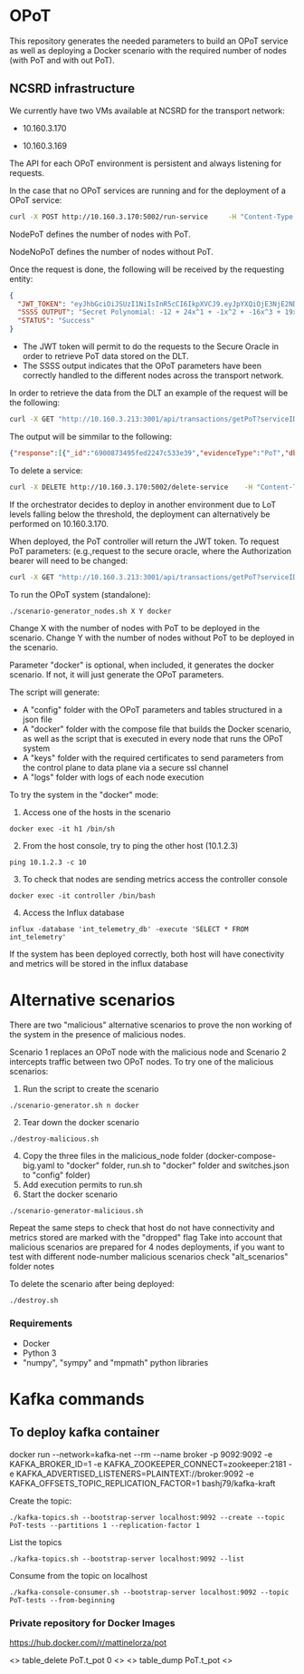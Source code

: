 # OPoT
This repository generates the needed parameters to build an OPoT service as well as deploying a Docker scenario with the required number of nodes (with PoT and with out PoT).

## NCSRD infrastructure
We currently have two VMs available at NCSRD for the transport network:

* 10.160.3.170

* 10.160.3.169

The API for each OPoT environment is persistent and always listening for requests.

In the case that no OPoT services are running and for the deployment of a OPoT service:
```bash
curl -X POST http://10.160.3.170:5002/run-service     -H "Content-Type: application/json"      -d '{"deploy": "PoT_Service", "NodePoT": 5, "NodeNoPoT": 2, "option": "docker”}'
```

NodePoT defines the number of nodes with PoT.

NodeNoPoT defines the number of nodes without PoT.

Once the request is done, the following will be received by the requesting entity:
```json
{
  "JWT_TOKEN": "eyJhbGciOiJSUzI1NiIsInR5cCI6IkpXVCJ9.eyJpYXQiOjE3NjE2NDIyMzUsImV4cCI6MTc2MTcyODYzNSwiYXVkIjoiaHR0cDovL215YXBwLmNvbSIsImlzcyI6Im15YXBwIn0.A3cRbWC-ewYvCO_XdD_vDKcEHPIYAFdMjGiagy3bDMAxcRDVo5XgbFLjmEqtI_KsLB8luNwBYIBLIO0Yrciha7HMkp2fa39njHxbQ2op6t9WAjQR1UEyge2X8ogqvzqYobg44lXg1KaTW6oveVycFOsUxdYy6ZAcrQk2bki0Mr4",
  "SSSS OUTPUT": "Secret Polynomial: -12 + 24x^1 + -1x^2 + -16x^3 + 19x^4\nPublic Polynomial: 0 + -37x^1 + 7x^2 + -17x^3 + -27x^4\np 67\nx [-24  47 -52 -32  18]\ny1 [41, 18, 14, 43, 2]\ny1 with TTL [44 22 19 49  9]\ny2 [16, 5, 51, 30, 26]\nLPC [21, 37, 14, 2, 61]\n['caa675f614155587db4395eae78626bd', 'e378db5cc129623cd3f7bb08155f3b8b', '3c101526f0e37b7a5e073f95f263e005', '8c18b7a1a19e7a3a6342ab4596b94a2b', 'a379cf30c210dcb042682cdb3fbacdeb', 'd6ac40694c3116e1c996f3408daf3b62', '5057f411d5d92cf7e8947bf88054dd2b', '3c17c8d4a4c718cce45ef41ba76f9094']\nM: 128207979, s: 1, a: 0\n",
  "STATUS": "Success"
}
```
* The JWT token will permit to do the requests to the Secure Oracle in order to retrieve PoT data stored on the DLT.
* The SSSS output indicates that the OPoT parameters have been correctly handled to the different nodes across the transport network.

In order to retrieve the data from the DLT an example of the request will be the following:
```bash
curl -X GET "http://10.160.3.213:3001/api/transactions/getPoT?serviceID=57310caf-bcc4-4008-82b8-6cfa6263bbcd"      -H "Authorization: Bearer eyJhbGciOiJSUzI1NiIsInR5cCI6IkpXVCJ9.eyJpYXQiOjE3NjE2NDIyMzUsImV4cCI6MTc2MTcyODYzNSwiYXVkIjoiaHR0cDovL215YXBwLmNvbSIsImlzcyI6Im15YXBwIn0.A3cRbWC-ewYvCO_XdD_vDKcEHPIYAFdMjGiagy3bDMAxcRDVo5XgbFLjmEqtI_KsLB8luNwBYIBLIO0Yrciha7HMkp2fa39njHxbQ2op6t9WAjQR1UEyge2X8ogqvzqYobg44lXg1KaTW6oveVycFOsUxdYy6ZAcrQk2bki0Mr4"      -H "Content-Type: application/json"
```
The output will be simmilar to the following:
```json
{"response":[{"_id":"6900873495fed2247c533e39","evidenceType":"PoT","dbPointer":"0xe6c1152555795b20322c4bb2bccebea162f613ea11afa8fe3342442a08a36ec2","categoryTrustSources":[{"CML":48,"Container ID":"08bb5c7a3b01","Dropped":1,"Geolocation":"10.1.2.0/24,GR,Attica,Agía Paraskeví,38.0167,23.8333,50","RND":18,"sequenceNumber":1,"serviceIndex":0,"servicePathIdentifier":55,"serviceID":"57310caf-bcc4-4008-82b8-6cfa6263bbcd","switchIP":"10.0.0.15","measurement":"int_telemetry","time":18878},{"CML":48,"Container ID":"69fbba48f779","Dropped":1,"Geolocation":"10.1.2.0/24,GR,Attica,Agía Paraskeví,38.0167,23.8333,50","RND":40,"sequenceNumber":1,"serviceIndex":0,"servicePathIdentifier":23,"serviceID":"57310caf-bcc4-4008-82b8-6cfa6263bbcd","switchIP":"10.0.0.11","measurement":"int_telemetry","time":18878},{"CML":2,"Container ID":"08bb5c7a3b01","Dropped":1,"Geolocation":"10.1.2.0/24,GR,Attica,Agía Paraskeví,38.0167,23.8333,50","RND":39,"sequenceNumber":2,"serviceIndex":0,"servicePathIdentifier":55,"serviceID":"57310caf-bcc4-4008-82b8-6cfa6263bbcd","switchIP":"10.0.0.15","measurement":"int_telemetry","time":18878},{"CML":2,"Container ID":"69fbba48f779","Dropped":1,"Geolocation":"10.1.2.0/24,GR,Attica,Agía Paraskeví,38.0167,23.8333,50","RND":61,"sequenceNumber":2,"serviceIndex":0,"servicePathIdentifier":23,"serviceID":"57310caf-bcc4-4008-82b8-6cfa6263bbcd","switchIP":"10.0.0.11","measurement":"int_telemetry","time":18878},{"CML":50,"Container ID":"08bb5c7a3b01","Dropped":1,"Geolocation":"10.1.2.0/24,GR,Attica,Agía Paraskeví,38.0167,23.8333,50","RND":20,"sequenceNumber":3,"serviceIndex":0,"servicePathIdentifier":55,"serviceID":"57310caf-bcc4-4008-82b8-6cfa6263bbcd","switchIP":"10.0.0.15","measurement":"int_telemetry","time":18878},{"CML":44,"Container ID":"69fbba48f779","Dropped":1,"Geolocation":"10.1.2.0/24,GR,Attica,Agía Paraskeví,38.0167,23.8333,50","RND":36,"sequenceNumber":3,"serviceIndex":0,"servicePathIdentifier":23,"serviceID":"57310caf-bcc4-4008-82b8-6cfa6263bbcd","switchIP":"10.0.0.11","measurement":"int_telemetry","time":18879},{"CML":46,"Container ID":"08bb5c7a3b01","Dropped":1,"Geolocation":"10.1.2.0/24,GR,Attica,Agía Paraskeví,38.0167,23.8333,50","RND":16,"sequenceNumber":4,"serviceIndex":0,"servicePathIdentifier":55,"serviceID":"57310caf-bcc4-4008-82b8-6cfa6263bbcd","switchIP":"10.0.0.15","measurement":"int_telemetry","time":18879},{"CML":5,"Container ID":"69fbba48f779","Dropped":1,"Geolocation":"10.1.2.0/24,GR,Attica,Agía Paraskeví,38.0167,23.8333,50","RND":64,"sequenceNumber":4,"serviceIndex":0,"servicePathIdentifier":23,"serviceID":"57310caf-bcc4-4008-82b8-6cfa6263bbcd","switchIP":"10.0.0.11","measurement":"int_telemetry","time":18879},{"CML":30,"Container ID":"69fbba48f779","Dropped":0,"Geolocation":"10.1.2.0/24,GR,Attica,Agía Paraskeví,38.0167,23.8333,50","RND":51,"sequenceNumber":5,"serviceIndex":4,"servicePathIdentifier":55,"serviceID":"57310caf-bcc4-4008-82b8-6cfa6263bbcd","switchIP":"10.0.0.11","measurement":"int_telemetry","time":18879},{"CML":51,"Container ID":"5686d9bd7354","Dropped":0,"Geolocation":"10.1.2.0/24,GR,Attica,Agía Paraskeví,38.0167,23.8333,50","RND":51,"sequenceNumber":5,"serviceIndex":3,"servicePathIdentifier":55,"serviceID":"57310caf-bcc4-4008-82b8-6cfa6263bbcd","switchIP":"10.0.0.12","measurement":"int_telemetry","time":18879}],"timestamp":1761642288038,"signature":"0xb116afe183404d0b2bd07a583622eaa1517037c20bc2654f5dc37e1b050617ac474efc4d87473d34bc572f00a03e4fb1700d0a38910d4420eab77cd3ccf2fe211b","dataHash":"0x9a7b7ca0685577cba4028eb7a9df5765fa5dd15faf3922c30034b2bfe24d6cc0","__v":0},{"_id":"6900872295fed2247c533e36","evidenceType":"PoT","dbPointer":"0x3c07fd20a5dbec16dc925b1d514fa6b834ddd638658d076de1110eb72285f371","categoryTrustSources":[{"CML":32,"Container ID":"69fbba48f779","Dropped":0,"Geolocation":"10.1.2.0/24,GR,Attica,Agía Paraskeví,38.0167,23.8333,50","RND":21,"sequenceNumber":0,"serviceIndex":4,"servicePathIdentifier":55,"serviceID":"57310caf-bcc4-4008-82b8-6cfa6263bbcd","switchIP":"10.0.0.11","measurement":"int_telemetry","time":0},{"CML":15,"Container ID":"5686d9bd7354","Dropped":0,"Geolocation":"10.1.2.0/24,GR,Attica,Agía Paraskeví,38.0167,23.8333,50","RND":21,"sequenceNumber":0,"serviceIndex":3,"servicePathIdentifier":55,"serviceID":"57310caf-bcc4-4008-82b8-6cfa6263bbcd","switchIP":"10.0.0.12","measurement":"int_telemetry","time":1},{"CML":19,"Container ID":"37802d247ade","Dropped":0,"Geolocation":"10.1.2.0/24,GR,Attica,Agía Paraskeví,38.0167,23.8333,50","RND":21,"sequenceNumber":0,"serviceIndex":2,"servicePathIdentifier":55,"serviceID":"57310caf-bcc4-4008-82b8-6cfa6263bbcd","switchIP":"10.0.0.13","measurement":"int_telemetry","time":3},{"CML":18,"Container ID":"b9d39ad939c3","Dropped":0,"Geolocation":"10.1.2.0/24,GR,Attica,Agía Paraskeví,38.0167,23.8333,50","RND":21,"sequenceNumber":0,"serviceIndex":1,"servicePathIdentifier":55,"serviceID":"57310caf-bcc4-4008-82b8-6cfa6263bbcd","switchIP":"10.0.0.14","measurement":"int_telemetry","time":5},{"CML":51,"Container ID":"08bb5c7a3b01","Dropped":1,"Geolocation":"10.1.2.0/24,GR,Attica,Agía Paraskeví,38.0167,23.8333,50","RND":21,"sequenceNumber":0,"serviceIndex":0,"servicePathIdentifier":55,"serviceID":"57310caf-bcc4-4008-82b8-6cfa6263bbcd","switchIP":"10.0.0.15","measurement":"int_telemetry","time":7},{"CML":56,"Container ID":"08bb5c7a3b01","Dropped":0,"Geolocation":"10.1.2.0/24,GR,Attica,Agía Paraskeví,38.0167,23.8333,50","RND":63,"sequenceNumber":0,"serviceIndex":4,"servicePathIdentifier":23,"serviceID":"57310caf-bcc4-4008-82b8-6cfa6263bbcd","switchIP":"10.0.0.15","measurement":"int_telemetry","time":8},{"CML":52,"Container ID":"b9d39ad939c3","Dropped":0,"Geolocation":"10.1.2.0/24,GR,Attica,Agía Paraskeví,38.0167,23.8333,50","RND":63,"sequenceNumber":0,"serviceIndex":3,"servicePathIdentifier":23,"serviceID":"57310caf-bcc4-4008-82b8-6cfa6263bbcd","switchIP":"10.0.0.14","measurement":"int_telemetry","time":9},{"CML":41,"Container ID":"37802d247ade","Dropped":0,"Geolocation":"10.1.2.0/24,GR,Attica,Agía Paraskeví,38.0167,23.8333,50","RND":63,"sequenceNumber":0,"serviceIndex":2,"servicePathIdentifier":23,"serviceID":"57310caf-bcc4-4008-82b8-6cfa6263bbcd","switchIP":"10.0.0.13","measurement":"int_telemetry","time":10},{"CML":10,"Container ID":"5686d9bd7354","Dropped":0,"Geolocation":"10.1.2.0/24,GR,Attica,Agía Paraskeví,38.0167,23.8333,50","RND":63,"sequenceNumber":0,"serviceIndex":1,"servicePathIdentifier":23,"serviceID":"57310caf-bcc4-4008-82b8-6cfa6263bbcd","switchIP":"10.0.0.12","measurement":"int_telemetry","time":12},{"CML":4,"Container ID":"69fbba48f779","Dropped":1,"Geolocation":"10.1.2.0/24,GR,Attica,Agía Paraskeví,38.0167,23.8333,50","RND":63,"sequenceNumber":0,"serviceIndex":0,"servicePathIdentifier":23,"serviceID":"57310caf-bcc4-4008-82b8-6cfa6263bbcd","switchIP":"10.0.0.11","measurement":"int_telemetry","time":13}],"timestamp":1761642270409,"signature":"0x5078f3a28d3cd4b3831cb296b7a17e92027f798d08cee7ce5cdb5123edad4cc47a38d9602530c21587959dc675000aed2660dce0359758427a29ac6057917bb71c","dataHash":"0x5d0e24cd781d3fa8c6674854431a51604947a962bf597e92e2c9a9814c49c948","__v":0}
```

To delete a service:
```bash
curl -X DELETE http://10.160.3.170:5002/delete-service    -H "Content-Type: application/json"      -d ‘{"deploy": “PoT_Service”}'
```

If the orchestrator decides to deploy in another environment due to LoT levels falling below the threshold, the deployment can alternatively be performed on 10.160.3.170.

When deployed, the PoT controller will return the JWT token. To request PoT parameters: (e.g.,request to the secure oracle, where the Authorization bearer will need to be changed:
```bash
curl -X GET "http://10.160.3.213:3001/api/transactions/getPoT?serviceID=57310caf-bcc4-4008-82b8-6cfa6263bbcd"      -H "Authorization: Bearer eyJhbGciOiJSUzI1NiIsInR5cCI6IkpXVCJ9.eyJpYXQiOjE3NTk5MTQwNTksImV4cCI6MTc2MDAwMDQ1OSwiYXVkIjoiaHR0cDovL215YXBwLmNvbSIsImlzcyI6Im15YXBwIn0.MOlvboA7nUSP7KHFur69MY0Qg4z5dDdFHW7c_4TSQKgYYKNuxj38NqjfY0iuHZ0KNI46o-JN4AL_As6fXcSwmNEhREsKrp8aUPrlfcXVY_Ncm0yVqMj-4I5a5KRMq4lQXo36gzDqJnGi_qn1Dy7VA0dQTMqj89lqtw7l1JvROzo"      -H "Content-Type: application/json"
```


To run the OPoT system (standalone):
```
./scenario-generator_nodes.sh X Y docker
```
Change X with the number of nodes with PoT to be deployed in the scenario. 
Change Y with the number of nodes without PoT to be deployed in the scenario.

Parameter "docker" is optional, when included, it generates the docker scenario. If not, it will just generate the OPoT parameters.

The script will generate:
- A "config" folder with the OPoT parameters and tables structured in a json file
- A "docker" folder with the compose file that builds the Docker scenario, as well as the script that is executed in every node that runs the OPoT system
- A "keys" folder with the required certificates to send parameters from the control plane to data plane via a secure ssl channel
- A "logs" folder with logs of each node execution

To try the system in the "docker" mode:
1. Access one of the hosts in the scenario
```
docker exec -it h1 /bin/sh
```
2. From the host console, try to ping the other host (10.1.2.3)
```
ping 10.1.2.3 -c 10
```
3. To check that nodes are sending metrics access the controller console
```
docker exec -it controller /bin/bash
```
4. Access the Influx database
```
influx -database 'int_telemetry_db' -execute 'SELECT * FROM int_telemetry'
```

If the system has been deployed correctly, both host will have conectivity and metrics will be stored in the influx database

# Alternative scenarios

There are two "malicious" alternative scenarios to prove the non working of the system in the presence of malicious nodes.

Scenario 1 replaces an OPoT node with the malicious node and Scenario 2 intercepts traffic between two OPoT nodes. To try one of the malicious scenarios:

1. Run the script to create the scenario
```
./scenario-generator.sh n docker
```
2. Tear down the docker scenario
```
./destroy-malicious.sh
```
4. Copy the three files in the malicious_node folder (docker-compose-big.yaml to "docker" folder, run.sh to "docker" folder and switches.json to "config" folder)
5. Add execution permits to run.sh
6. Start the docker scenario
```
./scenario-generator-malicious.sh
```

Repeat the same steps to check that host do not have connectivity and metrics stored are marked with the "dropped" flag
Take into account that malicious scenarios are prepared for 4 nodes deployments, if you want to test with different node-number malicious scenarios check "alt_scenarios" folder notes

To delete the scenario after being deployed:
```
./destroy.sh
```
### Requirements
- Docker
- Python 3
- "numpy", "sympy" and "mpmath" python libraries

# Kafka commands

## To deploy kafka container

docker run --network=kafka-net --rm --name broker -p 9092:9092 -e KAFKA_BROKER_ID=1 -e KAFKA_ZOOKEEPER_CONNECT=zookeeper:2181 -e KAFKA_ADVERTISED_LISTENERS=PLAINTEXT://broker:9092 -e KAFKA_OFFSETS_TOPIC_REPLICATION_FACTOR=1 bashj79/kafka-kraft

Create the topic:
```
./kafka-topics.sh --bootstrap-server localhost:9092 --create --topic PoT-tests --partitions 1 --replication-factor 1

```
List the topics
```
./kafka-topics.sh --bootstrap-server localhost:9092 --list
```

Consume from the topic on localhost
```
./kafka-console-consumer.sh --bootstrap-server localhost:9092 --topic PoT-tests --from-beginning
```

### Private repository for Docker Images
https://hub.docker.com/r/mattinelorza/pot

<> table_delete PoT.t_pot 0 <> 
<> table_dump PoT.t_pot <>  







